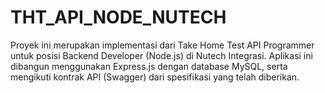 # THT_API_NODE_NUTECH
Proyek ini merupakan implementasi dari Take Home Test API Programmer untuk posisi Backend Developer (Node.js) di Nutech Integrasi. Aplikasi ini dibangun menggunakan Express.js dengan database MySQL, serta mengikuti kontrak API (Swagger) dari spesifikasi yang telah diberikan.
